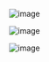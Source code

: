 

![image](https://github.com/gmvrachatis/vDevices/assets/66122405/e36f75d8-82ae-4452-b025-c4f4597fb07a)



![image](https://github.com/gmvrachatis/vDevices/assets/66122405/18eabca4-e845-49f3-8ecb-19499b36d110)




![image](https://github.com/gmvrachatis/vDevices/assets/66122405/c83cd215-7520-4331-a756-c96bfeffeac5)
